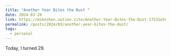 ```yaml
---
title: "Another Year Bites the Dust "
date: 2024-03-20
link: https://mikeshen.notion.site/Another-Year-Bites-the-Dust-17531e50584549c1808c02e8bea693c5?pvs=4
permalink: /posts/2024/03/another-year-bites-the-dust/
tags:
  - personal
---
```


Today, I turned 29.
